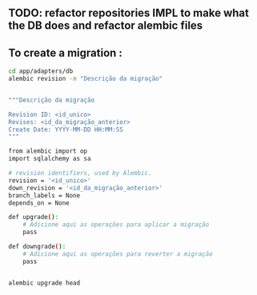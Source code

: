## TODO: refactor repositories IMPL to make what the DB does and refactor alembic files

## To create a migration :

```bash
cd app/adapters/db
alembic revision -m "Descrição da migração"


"""Descrição da migração

Revision ID: <id_unico>
Revises: <id_da_migração_anterior>
Create Date: YYYY-MM-DD HH:MM:SS
"""

from alembic import op
import sqlalchemy as sa

# revision identifiers, used by Alembic.
revision = '<id_unico>'
down_revision = '<id_da_migração_anterior>'
branch_labels = None
depends_on = None

def upgrade():
    # Adicione aqui as operações para aplicar a migração
    pass

def downgrade():
    # Adicione aqui as operações para reverter a migração
    pass


alembic upgrade head
```